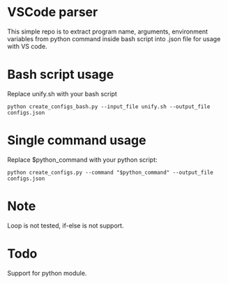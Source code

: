 # VSCode parser
This simple repo is to extract program name, arguments, environment variables from python command inside bash script into .json file for usage with VS code.
# Bash script usage
Replace unify.sh with your bash script
```
python create_configs_bash.py --input_file unify.sh --output_file configs.json
```
# Single command usage
Replace $python_command with your python script:
```
python create_configs.py --command "$python_command" --output_file configs.json
```
# Note
Loop is not tested, if-else is not support.
# Todo
Support for python module.